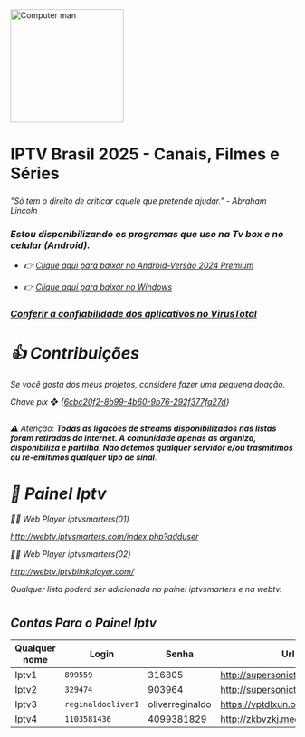 <img src="https://media1.giphy.com/media/v1.Y2lkPTc5MGI3NjExZjRlYjRhbjdpNzZlajBiYmptcmt6ejJ1b3B5ZXl0bHYxZDZrdm15MiZlcD12MV9pbnRlcm5hbF9naWZfYnlfaWQmY3Q9Zw/fBEDuhnVCiP16/giphy.gif" alt="Computer man" style="width:200px;height:200px;">

# IPTV Brasil 2025 - Canais, Filmes e Séries
### <i class="fa-brands fa-pix">
"Só tem o direito de criticar aquele que pretende ajudar." - Abraham Lincoln
### Estou disponibilizando os programas que uso na Tv box e no celular (Android).

* 👉 <a href="https://www.mediafire.com/file/4j3fkiyxbmzqlsc/IPTV_Smarters_Pro_v4.0.3_.apk/file" download="filename">Clique aqui para baixar no Android-Versão 2024 Premium</a>

* 👉 <a href="https://tinyurl.com/ycy6wfyp" download="filename">Clique aqui para baixar no Windows</a> 

### <a href="https://www.virustotal.com" download="filename">Conferir a confiabilidade dos aplicativos no VirusTotal</a> 
#

# 👍 Contribuições 
 Se você gosta dos meus projetos, considere fazer uma pequena doação.

 Chave pix ❖  {<a href="LINK" download="filename">6cbc20f2-8b99-4b60-9b76-292f377fa27d</a>}
 
##

 ### <i class="fa-brands fa-pix">
⚠️ Atenção: <b>Todas as ligações de streams disponibilizados nas listas foram retiradas da internet. A comunidade apenas as organiza, disponibiliza e partilha. Não detemos qualquer servidor e/ou trasmitimos ou re-emitimos qualquer tipo de sinal</b>. 
# 📡 Painel Iptv

  👨‍💻 Web Player iptvsmarters(01)

 http://webtv.iptvsmarters.com/index.php?adduser

  👨‍💻 Web Player iptvsmarters(02)

 http://webtv.iptvblinkplayer.com/

Qualquer lista poderá ser adicionada no painel iptvsmarters e na webtv.

###
#


## Contas Para o Painel Iptv
| Qualquer nome   | Login                  | Senha                                 |      Url                               |
|-----------------|------------------------|---------------------------------------|----------------------------------------|
| Iptv1  | `899559`               | 316805                                |  http://supersonictv.live:8080         |
| Iptv2  | `329474`               | 903964                                |  http://supersonictv.live:8080         |
| Iptv3  | `reginaldooliver1`     | oliverreginaldo                       |  https://vptdlxun.online               |
| Iptv4  | `1103581436`           | 4099381829                            |  http://zkbvzkj.megahdtv.xyz:80        |

#





